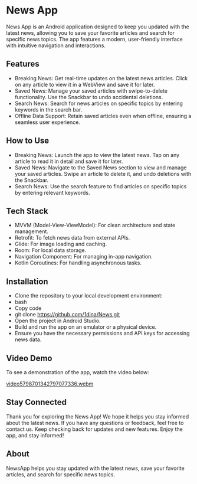# News App
News App is an Android application designed to keep you updated with the latest news, allowing you to save your favorite articles and search for specific news topics. The app features a modern, user-friendly interface with intuitive navigation and interactions.

## Features
- Breaking News: Get real-time updates on the latest news articles. Click on any article to view it in a WebView and save it for later.
- Saved News: Manage your saved articles with swipe-to-delete functionality. Use the Snackbar to undo accidental deletions.
- Search News: Search for news articles on specific topics by entering keywords in the search bar.
- Offline Data Support: Retain saved articles even when offline, ensuring a seamless user experience.
## How to Use
- Breaking News: Launch the app to view the latest news. Tap on any article to read it in detail and save it for later.
- Saved News: Navigate to the Saved News section to view and manage your saved articles. Swipe an article to delete it, and undo deletions with the Snackbar.
- Search News: Use the search feature to find articles on specific topics by entering relevant keywords.
## Tech Stack
- MVVM (Model-View-ViewModel): For clean architecture and state management.
- Retrofit: To fetch news data from external APIs.
- Glide: For image loading and caching.
- Room: For local data storage.
- Navigation Component: For managing in-app navigation.
- Kotlin Coroutines: For handling asynchronous tasks.
## Installation
- Clone the repository to your local development environment:
- bash
- Copy code
- git clone https://github.com/1dina/News.git
- Open the project in Android Studio.
- Build and run the app on an emulator or a physical device.
- Ensure you have the necessary permissions and API keys for accessing news data.

## Video Demo
To see a demonstration of the app, watch the video below:

[video5798701342797077336.webm](https://github.com/1dina/News/assets/40719195/950a04f6-b762-44db-8145-a39f1a66be7a)

## Stay Connected
Thank you for exploring the News App! We hope it helps you stay informed about the latest news. If you have any questions or feedback, feel free to contact us. Keep checking back for updates and new features. Enjoy the app, and stay informed!

## About
NewsApp helps you stay updated with the latest news, save your favorite articles, and search for specific news topics.

